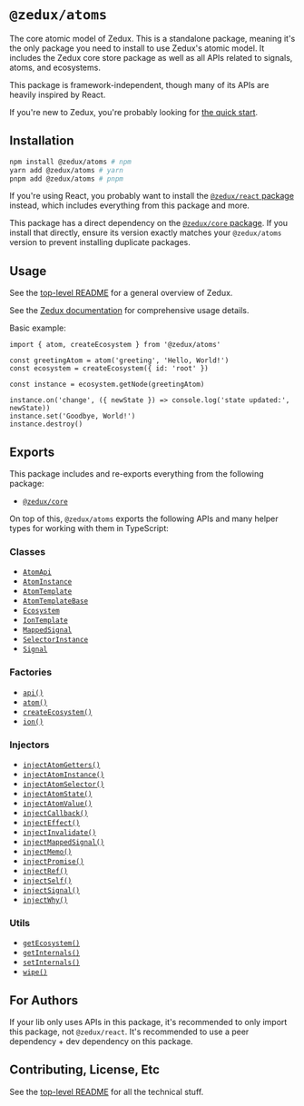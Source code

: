 # `@zedux/atoms`

The core atomic model of Zedux. This is a standalone package, meaning it's the only package you need to install to use Zedux's atomic model. It includes the Zedux core store package as well as all APIs related to signals, atoms, and ecosystems.

This package is framework-independent, though many of its APIs are heavily inspired by React.

If you're new to Zedux, you're probably looking for [the quick start](https://omnistac.github.io/zedux/docs/walkthrough/quick-start).

## Installation

```sh
npm install @zedux/atoms # npm
yarn add @zedux/atoms # yarn
pnpm add @zedux/atoms # pnpm
```

If you're using React, you probably want to install the [`@zedux/react` package](https://www.npmjs.com/package/@zedux/react) instead, which includes everything from this package and more.

This package has a direct dependency on the [`@zedux/core` package](https://www.npmjs.com/package/@zedux/core). If you install that directly, ensure its version exactly matches your `@zedux/atoms` version to prevent installing duplicate packages.

## Usage

See the [top-level README](https://github.com/Omnistac/zedux) for a general overview of Zedux.

See the [Zedux documentation](https://omnistac.github.io/zedux) for comprehensive usage details.

Basic example:

```tsx
import { atom, createEcosystem } from '@zedux/atoms'

const greetingAtom = atom('greeting', 'Hello, World!')
const ecosystem = createEcosystem({ id: 'root' })

const instance = ecosystem.getNode(greetingAtom)

instance.on('change', ({ newState }) => console.log('state updated:', newState))
instance.set('Goodbye, World!')
instance.destroy()
```

## Exports

This package includes and re-exports everything from the following package:

- [`@zedux/core`](https://www.npmjs.com/package/@zedux/core)

On top of this, `@zedux/atoms` exports the following APIs and many helper types for working with them in TypeScript:

### Classes

- [`AtomApi`](https://omnistac.github.io/zedux/docs/api/classes/AtomApi)
- [`AtomInstance`](https://omnistac.github.io/zedux/docs/api/classes/AtomInstance)
- [`AtomTemplate`](https://omnistac.github.io/zedux/docs/api/classes/AtomTemplate)
- [`AtomTemplateBase`](https://omnistac.github.io/zedux/docs/api/classes/AtomTemplateBase)
- [`Ecosystem`](https://omnistac.github.io/zedux/docs/api/classes/Ecosystem)
- [`IonTemplate`](https://omnistac.github.io/zedux/docs/api/classes/IonTemplate)
- [`MappedSignal`](https://omnistac.github.io/zedux/docs/api/classes/MappedSignal)
- [`SelectorInstance`](https://omnistac.github.io/zedux/docs/api/classes/SelectorInstance)
- [`Signal`](https://omnistac.github.io/zedux/docs/api/classes/Signal)

### Factories

- [`api()`](https://omnistac.github.io/zedux/docs/api/factories/api)
- [`atom()`](https://omnistac.github.io/zedux/docs/api/factories/atom)
- [`createEcosystem()`](https://omnistac.github.io/zedux/docs/api/factories/createEcosystem)
- [`ion()`](https://omnistac.github.io/zedux/docs/api/factories/ion)

### Injectors

- [`injectAtomGetters()`](https://omnistac.github.io/zedux/docs/api/injectors/injectAtomGetters)
- [`injectAtomInstance()`](https://omnistac.github.io/zedux/docs/api/injectors/injectAtomInstance)
- [`injectAtomSelector()`](https://omnistac.github.io/zedux/docs/api/injectors/injectAtomSelector)
- [`injectAtomState()`](https://omnistac.github.io/zedux/docs/api/injectors/injectAtomState)
- [`injectAtomValue()`](https://omnistac.github.io/zedux/docs/api/injectors/injectAtomValue)
- [`injectCallback()`](https://omnistac.github.io/zedux/docs/api/injectors/injectCallback)
- [`injectEffect()`](https://omnistac.github.io/zedux/docs/api/injectors/injectEffect)
- [`injectInvalidate()`](https://omnistac.github.io/zedux/docs/api/injectors/injectInvalidate)
- [`injectMappedSignal()`](https://omnistac.github.io/zedux/docs/api/injectors/injectMappedSignal)
- [`injectMemo()`](https://omnistac.github.io/zedux/docs/api/injectors/injectMemo)
- [`injectPromise()`](https://omnistac.github.io/zedux/docs/api/injectors/injectPromise)
- [`injectRef()`](https://omnistac.github.io/zedux/docs/api/injectors/injectRef)
- [`injectSelf()`](https://omnistac.github.io/zedux/docs/api/injectors/injectSelf)
- [`injectSignal()`](https://omnistac.github.io/zedux/docs/api/injectors/injectSignal)
- [`injectWhy()`](https://omnistac.github.io/zedux/docs/api/injectors/injectWhy)

### Utils

- [`getEcosystem()`](https://omnistac.github.io/zedux/docs/api/utils/internal-utils#getecosystem)
- [`getInternals()`](https://omnistac.github.io/zedux/docs/api/utils/internal-utils#getinternals)
- [`setInternals()`](https://omnistac.github.io/zedux/docs/api/utils/internal-utils#setinternals)
- [`wipe()`](https://omnistac.github.io/zedux/docs/api/utils/internal-utils#wipe)

## For Authors

If your lib only uses APIs in this package, it's recommended to only import this package, not `@zedux/react`. It's recommended to use a peer dependency + dev dependency on this package.

## Contributing, License, Etc

See the [top-level README](https://github.com/Omnistac/zedux) for all the technical stuff.
